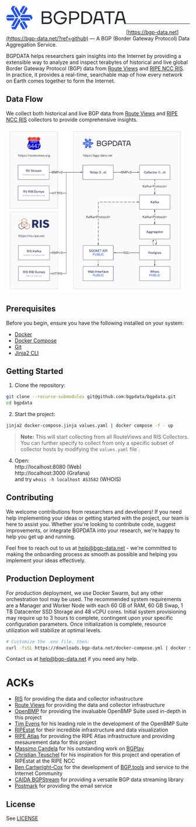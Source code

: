 <img title="BGPDATA" src="logo.svg" height="64" align="left" />

<br />
<br />

---

[https://bgp-data.net](https://bgp-data.net/?ref=github) — A BGP (Border Gateway Protocol) Data Aggregation Service.

BGPDATA helps researchers gain insights into the Internet by providing a extensible way to analyze and inspect terabytes of historical and live global Border Gateway Protocol (BGP) data from [Route Views](https://www.routeviews.org/) and [RIPE NCC RIS](https://ris.ripe.net/). In practice, it provides a real-time, searchable map of how every network on Earth comes together to form the Internet.

## Data Flow
We collect both historical and live BGP data from [Route Views](https://www.routeviews.org/) and [RIPE NCC RIS](https://ris.ripe.net/) collectors to provide comprehensive insights. 

<img src="dataflow.png" height="450" />

## Prerequisites

Before you begin, ensure you have the following installed on your system:

-   [Docker](https://docs.docker.com/get-docker/)
-   [Docker Compose](https://docs.docker.com/compose/install/)
-   [Git](https://git-scm.com/book/en/v2/Getting-Started-Installing-Git)
-   [Jinja2 CLI](https://github.com/mattrobenolt/jinja2-cli)

## Getting Started

1. Clone the repository:
```bash
git clone --recurse-submodules git@github.com:bgpdata/bgpdata.git
cd bgpdata
```

2. Start the project:
```sh
jinja2 docker-compose.jinja values.yaml | docker compose -f - up
```

> **Note:** This will start collecting from all RouteViews and RIS Collectors. You can further specify to collect from only a specific subset of collector hosts by modifying the `values.yaml` file`.

4. Open:<br>
http://localhost:8080 (Web)<br>
http://localhost:3000 (Grafana)<br>
and try `whois -h localhost AS3582` (WHOIS)

## Contributing

We welcome contributions from researchers and developers! If you need help implementing your ideas or getting started with the project, our team is here to assist you. Whether you're looking to contribute code, suggest improvements, or integrate BGPDATA into your research, we're happy to help you get up and running.

Feel free to reach out to us at [help@bgp-data.net](mailto:help@bgp-data.net) - we're committed to making the onboarding process as smooth as possible and helping you implement your ideas effectively.

## Production Deployment

For production deployment, we use Docker Swarm, but any other orchestration tool may be used.
The recommended system requirements are a Manager and Worker Node with each 60 GB of RAM, 60 GB Swap, 1 TB Datacenter SSD Storage and 48 vCPU cores.
Initial system provisioning may require up to 3 hours to complete, contingent upon your specific configuration parameters.
Once initialization is complete, resource utilization will stabilize at optimal levels.


```sh
# Customize the .env file, then:
curl -fsSL https://downloads.bgp-data.net/docker-compose.yml | docker stack deploy -c - bgpdata
```

Contact us at [help@bgp-data.net](mailto:help@bgp-data.net) if you need any help.

# ACKs

-   [RIS](https://ris.ripe.net/) for providing the data and collector infrastructure
-   [Route Views](https://www.routeviews.org/) for providing the data and collector infrastructure
-   [OpenBMP](https://www.openbmp.org/) for providing the invaluable OpenBMP Suite used in-depth in this project
-   [Tim Evens](https://github.com/TimEvens) for his leading role in the development of the OpenBMP Suite
-   [RIPEstat](https://stat.ripe.net/) for their incredible infrastructure and data visualization
-   [RIPE Atlas](https://atlas.ripe.net/) for providing the RIPE Atlas infrastructure and providing mesaurement data for this project
-   [Massimo Candela](https://www.linkedin.com/in/massimocandela) for his outstanding work on [BGPlay](https://bgplayjs.com/)
-   [Christian Teuschel](https://www.linkedin.com/in/cteuschel/) for his inspiration for this project and operation of RIPEstat at the RIPE NCC
-   [Ben Cartwright-Cox](https://benjojo.co.uk/) for the development of [BGP.tools](https://bgp.tools/) and service to the Internet Community
-   [CAIDA BGPStream](https://bgpstream.caida.org/) for providing a versatile BGP data streaming library
-   [Postmark](https://postmarkapp.com/) for providing the email service

## License

See [LICENSE](LICENSE)
